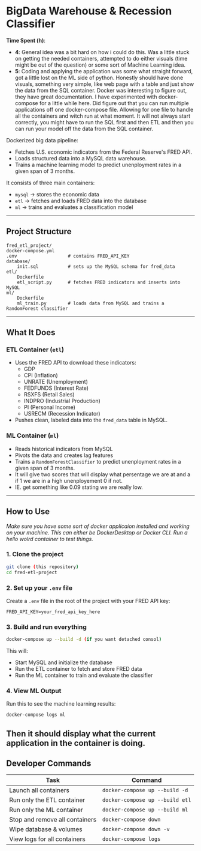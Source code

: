 # BigData Warehouse & Recession Classifier
**Time Spent (h)**:
- **4**: General idea was a bit hard on how i could do this. Was a little stuck on getting the needed containers, attempted to do either visuals (time might be out of the question) or some sort of Machine Learning idea.
- **5**: Coding and applying the application was some what straight forward, got a little lost on the ML side of python. Honestly should have done visuals, something very simple, like web page with a table and just show the data from the SQL container. Docker was interesting to figure out, they have great documentation. I have experimented with docker-compose for a little while here. Did figure out that you can run multiple applications off one docker-compose file. Allowing for one file to handle all the containers and witch run at what moment. It will not always start correctly, you might have to run the SQL first and then ETL and then you can run your model off the data from the SQL container.

Dockerized big data pipeline:
- Fetches U.S. economic indicators from the Federal Reserve's FRED API.
- Loads structured data into a MySQL data warehouse.
- Trains a machine learning model to predict unenployment rates in a given span of 3 months.

It consists of three main containers:
- `mysql` → stores the economic data
- `etl` → fetches and loads FRED data into the database
- `ml` → trains and evaluates a classification model

---

## Project Structure

```
fred_etl_project/
docker-compose.yml
.env                   # contains FRED_API_KEY
database/
    init.sql           # sets up the MySQL schema for fred_data
etl/
    Dockerfile
    etl_script.py      # fetches FRED indicators and inserts into MySQL
ml/
    Dockerfile
    ml_train.py        # loads data from MySQL and trains a RandomForest classifier
```

---

## What It Does

### ETL Container (`etl`)

- Uses the FRED API to download these indicators:
  - GDP
  - CPI (Inflation)
  - UNRATE (Unemployment)
  - FEDFUNDS (Interest Rate)
  - RSXFS (Retail Sales)
  - INDPRO (Industrial Production)
  - PI (Personal Income)
  - USRECM (Recession Indicator)
- Pushes clean, labeled data into the `fred_data` table in MySQL.

### ML Container (`ml`)

- Reads historical indicators from MySQL
- Pivots the data and creates lag features
- Trains a `RandomForestClassifier` to predict unenployment rates in a given span of 3 months.
- It will give two scores that will display what persentage we are at and a if 1 we are in a high unenployement 0 if not.
- IE. get something like 0.09 stating we are really low.

---

## How to Use
_Make sure you have some sort of docker applicaion installed and working on your machine. This can either be DockerDesktop or Docker CLI.
Run a hello wolrd container to test things._
### 1. Clone the project
```bash
git clone (this repository)
cd fred-etl-project
```

### 2. Set up your `.env` file
Create a `.env` file in the root of the project with your FRED API key:

```env
FRED_API_KEY=your_fred_api_key_here
```

### 3. Build and run everything

```bash
docker-compose up --build -d (if you want detached consol)
```

This will:

- Start MySQL and initialize the database
- Run the ETL container to fetch and store FRED data
- Run the ML container to train and evaluate the classifier

### 4. View ML Output

Run this to see the machine learning results:

```bash
docker-compose logs ml
```
Then it should display what the current application in the container is doing.
---

## Developer Commands

| Task                           | Command                         |
| ------------------------------ | ------------------------------- |
| Launch all containers          | `docker-compose up --build -d`  | 
| Run only the ETL container     | `docker-compose up --build etl` |
| Run only the ML container      | `docker-compose up --build ml`  |
| Stop and remove all containers | `docker-compose down`           |
| Wipe database & volumes        | `docker-compose down -v`        |
| View logs for all containers   | `docker-compose logs`           |
